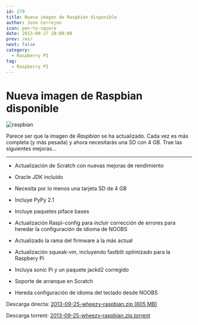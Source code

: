 ```yaml
---
id: 279
title: Nueva imagen de Raspbian disponible
author: Jose Cerrejon
icon: pen-to-square
date: 2013-09-27 20:00:00
prev: /es/
next: false
category:
  - Raspberry PI
tag:
  - Raspberry PI
---
```


# Nueva imagen de Raspbian disponible

![raspbian](/images/raspbian.jpg)

Parece ser que la imagen de *Raspbian* se ha actualizado. Cada vez es más completa (y más pesada) y ahora necesitarás una SD con 4 GB. Trae las siguientes mejoras...

- - -
* Actualización de Scratch con nuevas mejoras de rendimiento

* Oracle JDK incluído

* Necesita por lo menos una tarjeta SD de 4 GB

* Incluye PyPy 2.1

* Incluye paquetes piface bases

* Actualización Raspi-config para incluir corrección de errores para heredar la configuración de idioma de NOOBS

* Actualizado la rama del firmware a la más actual

* Actualización squeak-vm, incluyendo fastblit optimizado para la Raspbery Pi

* Incluya sonic Pi y un paquete jackd2 corregido

* Soporte de arranque en Scratch

* Hereda configuración de idioma del teclado desde NOOBS

Descarga directa: [2013-09-25-wheezy-raspbian.zip (605 MB)](http://downloads.raspberrypi.org/raspbian_latest)

Descarga torrent: [2013-09-25-wheezy-raspbian.zip.torrent](http://downloads.raspberrypi.org/raspbian_latest.torrent)